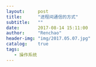 ```yaml
---
layout:     post
title:      "进程间通信的方式"
subtitle:   ""
date:       2017-08-14 15:11:00
author:     "Renchao"
header-img: "img/2017.05.07.jpg"
catalog:    true
tags: 
   - 操作系统
---
```


